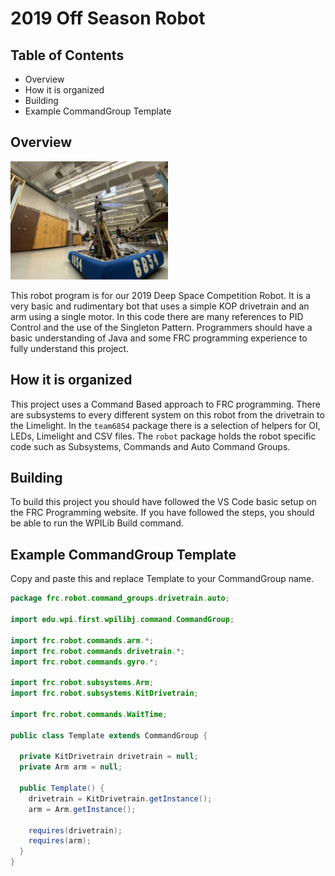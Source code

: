 # 2019 Off Season Robot

## Table of Contents

- Overview
- How it is organized
- Building
- Example CommandGroup Template

## Overview

<img src="images/robot.jpg" alt="Robot" width="50%"/>

This robot program is for our 2019 Deep Space Competition Robot. It is a very basic and rudimentary bot that uses a simple KOP drivetrain and an arm using a single motor. In this code there are many references to PID Control and the use of the Singleton Pattern. Programmers should have a basic understanding of Java and some FRC programming experience to fully understand this project.

## How it is organized

This project uses a Command Based approach to FRC programming. There are subsystems to every different system on this robot from the drivetrain to the Limelight. In the `team6854` package there is a selection of helpers for OI, LEDs, Limelight and CSV files. The `robot` package holds the robot specific code such as Subsystems, Commands and Auto Command Groups.

## Building

To build this project you should have followed the VS Code basic setup on the FRC Programming website. If you have followed the steps, you should be able to run the WPILib Build command.

## Example CommandGroup Template

Copy and paste this and replace Template to your CommandGroup name.

```java
package frc.robot.command_groups.drivetrain.auto;

import edu.wpi.first.wpilibj.command.CommandGroup;

import frc.robot.commands.arm.*;
import frc.robot.commands.drivetrain.*;
import frc.robot.commands.gyro.*;

import frc.robot.subsystems.Arm;
import frc.robot.subsystems.KitDrivetrain;

import frc.robot.commands.WaitTime;

public class Template extends CommandGroup {

  private KitDrivetrain drivetrain = null;
  private Arm arm = null;

  public Template() {
    drivetrain = KitDrivetrain.getInstance();
    arm = Arm.getInstance();

    requires(drivetrain);
    requires(arm);
  }
}
```

